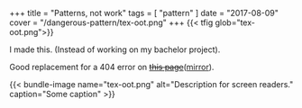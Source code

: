 +++
title = "Patterns, not work"
tags = [ "pattern" ]
date = "2017-08-09"
cover = "/dangerous-pattern/tex-oot.png"
+++
{{< tfig glob="tex-oot.png">}}

I made this. (Instead of working on my bachelor project).

Good replacement for a 404 error on ~~[this page](https://assets.tetov.se/)~~([mirror](https://tetov-assets.nyc3.digitaloceanspaces.com/index.html)).

{{< bundle-image name="tex-oot.png" alt="Description for screen readers." caption="Some caption" >}}
